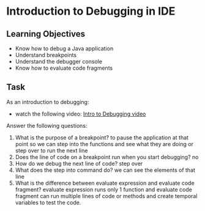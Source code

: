 # Introduction to Debugging in IDE

## Learning Objectives
- Know how to debug a Java application
- Understand breakpoints
- Understand the debugger console
- Know how to evaluate code fragments

## Task
As an introduction to debugging:
- watch the following video: [Intro to Debugging video](https://youtu.be/ErVZrVWZrko)


Answer the following questions:
1. What is the purpose of a breakpoint?
to pause the application at that point so we can step into the functions and see what they are doing or step over to run the next line
2. Does the line of code on a breakpoint run when you start debugging?
no
3. How do we debug the next line of code?
step over
4. What does the step into command do?
we can see the elements of that line
5. What is the difference between evaluate expression and evaluate code fragment?
evaluate expression runs only 1 function and evaluate code fragment can run multiple lines of code or methods and create temporal variables to test the code.
